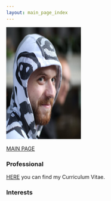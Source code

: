 ```yaml
---
layout: main_page_index
---
```


<img src="https://github.com/soukupmarek-edin/soukupmarek-edin.github.io/blob/main/pictures/face.jpg" alt="Girl in a jacket" style="width:200px;height:300px;">

[MAIN PAGE](https://soukupmarek-edin.github.io/)

### Professional

[HERE](./Curriculum_Vitae.pdf) you can find my Curriculum Vitae.

### Interests

